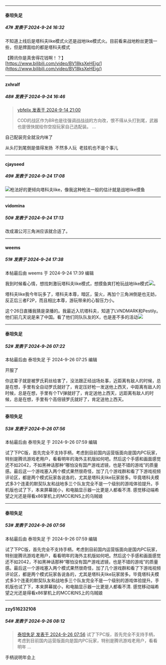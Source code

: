 ﻿
*****

####  泰坦失足  
##### 47#       发表于 2024-9-24 16:32

不知道上线后是塔科夫like模式火还是战地like模式火。目前看来战地粉丝更饿一些，但是牌面给的都是塔科夫模式

【腾讯你是真舍得花钱啊！？】 [https://www.bilibili.com/video/BV18ksXeHEig/](https://www.bilibili.com/video/BV18ksXeHEig/)


*****

####  zxhralf  
##### 48#       发表于 2024-9-24 16:46

<blockquote><a href="httphttps://bbs.saraba1st.com/2b/forum.php?mod=redirect&amp;goto=findpost&amp;pid=66207510&amp;ptid=2148997" target="_blank">ybfelix 发表于 2024-9-14 21:00</a>

COD的战区作为BR也是往强调战战战的方向改，恨不得从头打到尾，武器也是很快就给你空投玩家自己选配装。 ...</blockquote>
自己配装完全就没内味了

从头打到尾倒是值得发扬  不然多人玩  老挂机也不是个事儿


*****

####  cjayseed  
##### 49#       发表于 2024-9-24 17:08

<img src="https://static.saraba1st.com/image/smiley/face2017/067.png" referrerpolicy="no-referrer">枪法好的更倾向塔科夫like，像我这种枪法一般的估计就是战地like摸鱼


*****

####  vidomina  
##### 50#       发表于 2024-9-24 17:13

改成湄公河三角洲应该就合适了。


*****

####  weems  
##### 51#       发表于 2024-9-24 17:38

 本帖最后由 weems 于 2024-9-24 17:39 编辑 

我到时候看心情，想找刺激玩塔科夫like模式，想摸鱼爽打枪玩战地like模式<img src="https://static.saraba1st.com/image/smiley/face2017/067.png" referrerpolicy="no-referrer">。

塔科夫like我今年玩多了，塔科夫本尊，暗区，萤火，再加个三角洲倒是也无妨，反正后三者F2P，而且相比本尊，游玩带来的心智压力小。

这个26日直播我猜是录播的。我最近入坑塔科夫，知道了LVNDMARK和Pestily。他们前几天说是来了中国。看了他们同队队友的X，也是差不多的活动<img src="https://static.saraba1st.com/image/smiley/face2017/067.png" referrerpolicy="no-referrer">


*****

####  泰坦失足  
##### 52#       发表于 2024-9-26 07:22

 本帖最后由 泰坦失足 于 2024-9-26 07:25 编辑 

开服了

你这辈子就是被罗氏莉丝给害了，没法跟正经战场处事，近距离有敌人的时候，总是在想，手里有全自动罗氏就好了，肯定压好枪一发送他上西天，中距离有敌人的时候，总是在想，手里有个TV弹就好了，肯定送他上西天，远距离有敌人的时候，总是在想，手里有个高倍镜罗氏就好了，肯定送他上西天。


*****

####  泰坦失足  
##### 53#       发表于 2024-9-26 07:56

 本帖最后由 泰坦失足 于 2024-9-26 07:59 编辑 

试了下PC版，首先完全不支持手柄，考虑到目前国内运营版面向是国内PC玩家，特别是腾讯游戏老用户，看看明年的海外主机版如何吧。然后这个手感和画面感觉还不如2042，不如黑神话那种“哪怕没有国产游戏滤镜，也是不错的游戏”的质量感。最后这一个游戏塞入两个模式果然很奇怪，加了几个游戏群和看了下游戏视频评论区，都是两个模式玩家各说各的，尤其是塔科夫like玩家居多。毕竟塔科夫模式多3个连麦的默契队友和战地多三个队友完全不是一个级别的游戏体验提升。手机版也试了下，本来屏幕就小，和电脑显示器一比更是人都看不清. 感觉移动端希望之光还是得看x86掌机上的MCC和NS上的乌贼娘


*****

####  泰坦失足  
##### 53#       发表于 2024-9-26 07:56

 本帖最后由 泰坦失足 于 2024-9-26 07:59 编辑 

试了下PC版，首先完全不支持手柄，考虑到目前国内运营版面向是国内PC玩家，特别是腾讯游戏老用户，看看明年的海外主机版如何吧。然后这个手感和画面感觉还不如2042，不如黑神话那种“哪怕没有国产游戏滤镜，也是不错的游戏”的质量感。最后这一个游戏塞入两个模式果然很奇怪，加了几个游戏群和看了下游戏视频评论区，都是两个模式玩家各说各的，尤其是塔科夫like玩家居多。毕竟塔科夫模式多3个连麦的默契队友和战地多三个队友完全不是一个级别的游戏体验提升。手机版也试了下，本来屏幕就小，和电脑显示器一比更是人都看不清. 感觉移动端希望之光还是得看x86掌机上的MCC和NS上的乌贼娘


*****

####  zzy516232108  
##### 54#       发表于 2024-9-26 08:12

<blockquote><a href="httphttps://bbs.saraba1st.com/2b/forum.php?mod=redirect&amp;goto=findpost&amp;pid=66307249&amp;ptid=2148997" target="_blank">泰坦失足 发表于 2024-9-26 07:56</a>
试了下PC版，首先完全不支持手柄，考虑到目前国内运营版面向是国内PC玩家，特别是腾讯游戏老用户，看看明年 ...</blockquote>
手柄说明年会上

